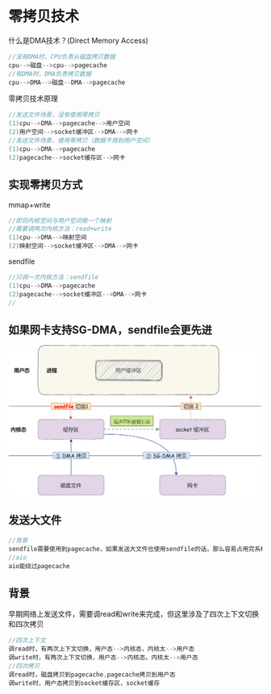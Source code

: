 # 零拷贝技术
什么是DMA技术？(Direct Memory Access)
```c
//没有DMA时，CPU负责从磁盘拷贝数据
cpu-->磁盘-->cpu-->pagecache
//有DMA时，DMA负责拷贝数据
cpu-->DMA-->磁盘--DMA-->pagecache
```
零拷贝技术原理
```c
//发送文件场景，没有使用零拷贝
(1)cpu-->DMA-->pagecache-->用户空间
(2)用户空间-->socket缓冲区-->DMA-->网卡
//发送文件场景，使用零拷贝（数据不用到用户空间）
(1)cpu-->DMA-->pagecache
(2)pagecache-->socket缓存区-->网卡
```
## 实现零拷贝方式
mmap+write
```c
//即将内核空间与用户空间做一个映射
//需要调两次内核方法：read+write
(1)cpu-->DMA-->映射空间
(2)映射空间-->socket缓冲区-->DMA-->网卡
```
sendfile
```c
//只调一次内核方法：sendfile
(1)cpu-->DMA-->pagecache
(2)pagecache-->socket缓冲区-->DMA-->网卡
//
```
## 如果网卡支持SG-DMA，sendfile会更先进  
![Alt text](image.png)

## 发送大文件
```c
//背景
sendfile需要使用到pagecache，如果发送大文件也使用sendfile的话，那么容易占用完系统资源
//aio
aio能绕过pagecache
```


## 背景
早期网络上发送文件，需要调read和write来完成，但这里涉及了四次上下文切换和四次拷贝
```c
//四次上下文
调read时，有两次上下文切换，用户态-->内核态，内核太-->用户态
调write时，有两次上下文切换，用户态-->内核态，内核太-->用户态
//四次拷贝
调read时，磁盘拷贝到pagecache,pagecache拷贝到用户态
调write时，用户态拷贝到socket缓存区，socket缓存
```